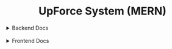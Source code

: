 <h1 align="center">UpForce System (MERN)</h1>


<details>
<summary>Backend Docs</summary>

<br>

# UpForce Backend System

## About

<br>

This is a simple application that displays information about users like their name, email, profile, mobile number etc. You can also view particular user's information and also update that and delete that. Also you can change status and pagination also available.

<br>

## Clone Repository

```
https://github.com/sainRaghuveer/UpForce-assignment.git
```

## Installation

```js
Step 1 :  Clone the repository in your local system
Step 2 :  Open terminal `VSCode / GitBash / powershell`
Step 3 :  Type `cd backend`
Step 4 :  npm install / npm i
```

## Start the Backend server 

```js
npm run server

npm run start

node index.js

nodemon start

nodemon index.js
```

Note : You can use any of them 

<br>

##  MVC Structure

```
├── index.js
├── configs
|    └── db.js
├── models
|    └── user.model.js
├── routes
|    └── user.route.js
|    └── exportCSV.route.js
├── middleware
|    └── 
├──controllers
|    └── user.controller.js
|    └── exportCSV.controller.js
```

Note: 

- Before doing anything first create `.env` file and put `port` , `mongoURl`.
- `port` is for listening the server.
- `mongoURl` is for running database and store your data in database so put your mongo link.

<br>

## Schema Design

<br>

<h3><strong>User Schema</strong><h3>

```js
{
    firstName:{
        type:String,
        required:true,
    },
    lastName:{
        type:String,
    },
    email:{
        type:String,
        required:true,
        unique:true
    },
    mobile:{
        type:String,
        required:true,
        unique:true
    },
    gender:{
        type:String,
    },
    status:{
        type:String,
        default:"active"
    },
    profile:{
        type:String,
        default:"https://img.freepik.com/premium-vector/avatar-profile-icon_188544-4755.jpg"
    },
    location:{
        type:String,
    }
}
```

<br>

## Endpoints

<table>
    <thead>
        <tr>
            <th>METHOD</th>
            <th>ENDPOINT</th>
            <th>DESCRIPTION</th>
            <th>STATUS CODE</th>
        </tr>
    </thead>
    <tbody>
        <tr>
            <td>POST</td>
            <td>/api/user</td>
            <td>This endpoint should allow users to add the data.</td>
            <td>200</td>
        </tr>
        <tr>
            <td>GET</td>
            <td>/api/user/page/:page</td>
            <td>This endpoint should allow users to view the data according the page.</td>
            <td>200</td>
        </tr>
        <tr>
            <td>GET</td>
            <td>/api/user/:id</td>
            <td>This endpoint should allow users to view the single data according to their choice.</td>
            <td>200</td>
        </tr>
        <tr>
            <td>PATCH</td>
            <td>/api/user/:id</td>
            <td>This endpoint should allow users to edit own data by their id.</td>
            <td>200</td>
        </tr>
        <tr>
            <td>DELETE</td>
            <td>/api/user/:id</td>
            <td>This endpoint should allow users to delete own data by their id.</td>
            <td>200</td>
        </tr>
        <tr>
            <td>GET</td>
            <td>/api/export-csv</td>
            <td>This endpoint should allow users to download the content all data</td>
            <td>200</td>
        </tr>
    </tbody>
</table>

<br>


## Backend Deployed Link 

<br>

<a href="https://upforce-backend.onrender.com"><strong>Render</strong></a>

<br>

## Presentation Video Link

<br>

<a href="">UpForce Backend Presentation</a>

</details>

<br>

<details>
<summary>Frontend Docs</summary>

<br>

# UpForce Frontend System

<br>

##  Folder Structure

```
├── public
|    └── favicon.ico
|    └── index.html
|    └── logo192.png
|    └── logo512.png
|    └── manifest.json
├── src
|    └── components
|    |      └── ActionMenu.jsx  
|    |      └── Navbar.jsx  
|    |      └── SingleUserCard.jsx  
|    |      └── Skelton.jsx  
|    |      └── StatusMenu.jsx  
|    |      └── UserCard.jsx  
|    |      └── UserUpdateModal.jsx  
|    └── customHook
|    |      └── UseToast.jsx       
|    └── pages
|    |      └── AddDetails.jsx  
|    |      └── Home.jsx  
|    |      └── SingleView.jsx  
|    └── routes
|    |      └── AllRoutes.jsx  
|    └── styles
|    |      └── AddDetails.css  
|    |      └── Home.css  
|    |      └── Navbar.css  
|    └── App.css
|    └── App.js
|    └── App.test.js
|    └── index.css
|    └── index.js
|    └── logo.svg
|    └── reportWebVital.js
|    └── setupTests.js
├── styles
|    └── index.css
|    └── product.css
```

<br>

Note : `Don't Change any file name or do not delete any files`

<br>

## Installation

```js
Step 1 :  Clone the repository in your local system
Step 2 :  Open terminal `VSCode / GitBash / powershell`
Step 3 :  Type `cd frontend`
Step 4 :  npm install / npm i
```

## Start the Frontend 

```js
npm run start

npm start
```

<br>

Note : `You can use any one of them.`

<br>

## API endpoints with Base Url

<br>

### BaseUrl : `https://upforce-backend.onrender.com`

<br>

<table>
    <thead>
        <tr>
            <th>METHOD</th>
            <th>ENDPOINT</th>
            <th>DESCRIPTION</th>
            <th>STATUS CODE</th>
        </tr>
    </thead>
    <tbody>
        <tr>
            <td>POST</td>
            <td>`${BaseUrl}/api/user`</td>
            <td>This endpoint should allow users to add the data.</td>
            <td>200</td>
        </tr>
        <tr>
            <td>GET</td>
            <td>`${BaseUrl}/api/user/page/:page`</td>
            <td>This endpoint should allow users to view the data according the page.</td>
            <td>200</td>
        </tr>
        <tr>
            <td>GET</td>
            <td>`${BaseUrl}/api/user/:id`</td>
            <td>This endpoint should allow users to view the single data according to their choice.</td>
            <td>200</td>
        </tr>
        <tr>
            <td>PATCH</td>
            <td>`${BaseUrl}/api/user/:id`</td>
            <td>This endpoint should allow users to edit own data by their id.</td>
            <td>200</td>
        </tr>
        <tr>
            <td>DELETE</td>
            <td>`${BaseUrl}/api/user/:id`</td>
            <td>This endpoint should allow users to delete own data by their id.</td>
            <td>200</td>
        </tr>
        <tr>
            <td>GET</td>
            <td>`${BaseUrl}/api/export-csv`</td>
            <td>This endpoint should allow users to download the content all data</td>
            <td>200</td>
        </tr>
    </tbody>
</table>

<br>

## Frontend Deployed Link

<br>

<a href="https://upforce-assignment-by-raghuveersain.vercel.app/"><strong>Vercel</strong></a>

<br>

## Presentation Video Link

<br>

<a href="">UpForce Frontend Presentation</a>
    
# ScreenShots

<br>
    
## Home Page
 
<img src="https://github.com/sainRaghuveer/UpForce-assignment/assets/112657812/0a2d3ecc-f877-4c61-8bc1-62a682880bd2" alt="image"/>

<br>
    
##  Status Menu  
    
<img src="https://github.com/sainRaghuveer/UpForce-assignment/assets/112657812/a684bee9-0952-42ce-8fd1-1381aad5b8ac" alt="image"/>

<br>
    
## Action Menu
    
<img src="https://github.com/sainRaghuveer/UpForce-assignment/assets/112657812/a2105b09-195e-4e32-876c-8f326327234e" alt="image"/>

<br>
    
## Single user View   

<img src="https://github.com/sainRaghuveer/UpForce-assignment/assets/112657812/60f05651-0f7f-4eaa-ada7-ab6c4cc1d54e" alt="image"/>

<br>
    
## Download Csv of User data   
    
<img src="https://github.com/sainRaghuveer/UpForce-assignment/assets/112657812/315f65e3-6967-44c0-b359-7cff5969388f" alt="image"/>
    
## User update   
    
<img src="https://github.com/sainRaghuveer/UpForce-assignment/assets/112657812/a9bead4d-aabd-4ddb-99c8-a37a8926facb" alt="image"/>

<br>
    
## Add new user
    
<img src="https://github.com/sainRaghuveer/UpForce-assignment/assets/112657812/acb93e13-fc82-4dfb-9ad7-5137eb94a4fa" alt="image"/>
    

</details>
